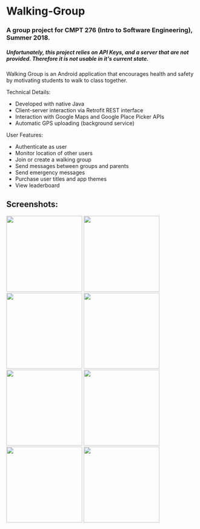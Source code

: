# Walking-Group

### A group project for CMPT 276 (Intro to Software Engineering), Summer 2018.

##### Unfortunately, this project relies on API Keys, and a server that are not provided. Therefore it is not usable in it's current state.

Walking Group is an Android application that encourages health and safety by motivating students to walk to class together.

Technical Details:
* Developed with native Java
* Client-server interaction via Retrofit REST interface
* Interaction with Google Maps and Google Place Picker APIs
* Automatic GPS uploading (background service)

User Features:
* Authenticate as user
* Monitor location of other users
* Join or create a walking group
* Send messages between groups and parents
* Send emergency messages
* Purchase user titles and app themes
* View leaderboard

Screenshots:
---
<img src="https://github.com/joshua-deans/Walking-Group/blob/master/pictures/Screenshot_20180813-160021_WalkingGroup.jpg" width=200px style="display:inline"> <img src="https://github.com/joshua-deans/Walking-Group/blob/master/pictures/Screenshot_20180813-160110_WalkingGroup.jpg" width=200px> <img src="https://github.com/joshua-deans/Walking-Group/blob/master/pictures/Screenshot_20180813-160127_WalkingGroup.jpg" width=200px> <img src="https://github.com/joshua-deans/Walking-Group/blob/master/pictures/Screenshot_20180813-160139_WalkingGroup.jpg" width=200px> <img src="https://github.com/joshua-deans/Walking-Group/blob/master/pictures/Screenshot_20180813-160336_WalkingGroup.jpg" width=200px> <img src="https://github.com/joshua-deans/Walking-Group/blob/master/pictures/Screenshot_20180813-160413_WalkingGroup.jpg" width=200px> <img src="https://github.com/joshua-deans/Walking-Group/blob/master/pictures/Screenshot_20180813-160501_WalkingGroup.jpg" width=200px> <img src="https://github.com/joshua-deans/Walking-Group/blob/master/pictures/Screenshot_20180813-160227_WalkingGroup.jpg" width=200px>
